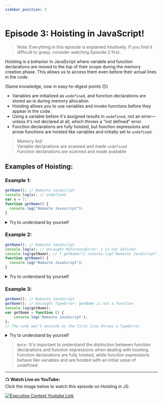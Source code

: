 ```yaml
---
sidebar_position: 3
---
```



# Episode 3: Hoisting in JavaScript!

> Note: Everything in this episode is explained intuitively. If you find it difficult to grasp, consider watching Episode 2 first.

Hoisting is a behavior in JavaScript where variable and function declarations are moved to the top of their scope during the memory creation phase. This allows us to access them even before their actual lines in the code.

(Same knowledge, now in easy-to-digest points 🙃)

- Variables are initialized as `undefined`, and function declarations are stored as-is during memory allocation.
- Hoisting allows you to use variables and invoke functions before they appear in the code.
- Using a variable before it's assigned results in `undefined`, not an error—unless it's not declared at all, which throws a "not defined" error.
- Function declarations are fully hoisted, but function expressions and arrow functions are hoisted like variables and initially set to `undefined`.

> Memory Aid: <br />
> Variable declarations are scanned and made `undefined`<br />
> Function declarations are scanned and made available

## Examples of Hoisting:

### Example 1:

```js
getName(); // Namaste Javascript
console.log(x); // undefined
var x = 7;
function getName() {
  console.log("Namaste Javascript");
}
```

<details> <summary>Try to understand by yourself</summary> <h3>Below is Technical Language (Use this in Interviews)</h3> <ul> <li>The function getName is successfully called before its declaration due to full hoisting of function declarations.</li> <li>The variable x is also hoisted, but initialized with undefined, so the log outputs undefined.</li> </ul> </details>

### Example 2:

```js
getName(); // Namaste JavaScript
console.log(x); // Uncaught ReferenceError: x is not defined
console.log(getName); // f getName(){ console.log("Namaste JavaScript"); }
function getName() {
  console.log("Namaste JavaScript");
}
```

<details> <summary>Try to understand by yourself</summary> <h3>Below is Technical Language (Use this in Interviews)</h3> <ul> <li>The function getName still executes because it is hoisted.</li> <li>The variable x throws a ReferenceError because it was never declared.</li> <li>console.log(getName) logs the entire function definition: <br /> <code> f getName() &#123; console.log("Namaste JavaScript"); &#125; </code> </li> </ul> </details>

### Example 3:

```js
getName(); // Namaste JavaScript
getName(); // Uncaught TypeError: getName is not a function
console.log(getName);
var getName = function () {
	console.log('Namaste JavaScript');
};
// The code won't execute as the first line throws a TypeError.
```

<details> <summary>Try to understand by yourself</summary> <h3>Below is Technical Language (Use this in Interviews)</h3> <ul> <li>This example uses a function expression assigned to a variable.</li> <li>Calling getName before the assignment results in a TypeError because it’s treated like a variable, initially set to undefined.</li> <li>console.log(getName) outputs undefined since that’s the value during the hoisting phase.</li> <li>Execution stops at the TypeError, and the assignment never happens.</li> </ul> </details>


> `Note:` It's important to understand the distinction between function declarations and function expressions when dealing with hoisting. Function declarations are fully hoisted, while function expressions behave like variables and are hoisted with an initial value of undefined.

---

📺 **Watch Live on YouTube:**  
Click the image below to watch this episode on Hoisting in JS:

[![Execution Context Youtube Link](https://img.youtube.com/vi/Fnlnw8uY6jo/0.jpg)](https://www.youtube.com/watch?v=Fnlnw8uY6jo&ab_channel=AkshaySaini)
